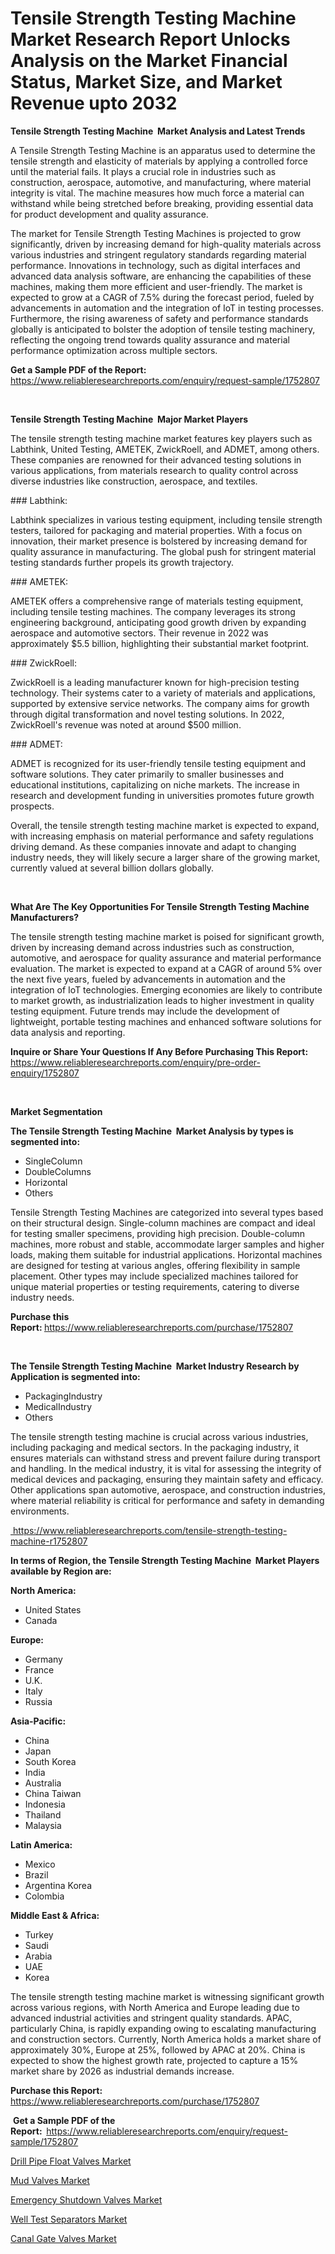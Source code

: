 <p><h1>Tensile Strength Testing Machine  Market Research Report Unlocks Analysis on the Market Financial Status, Market Size, and Market Revenue upto 2032</h1></p><p><strong>Tensile Strength Testing Machine  Market Analysis and Latest Trends</strong></p>
<p><p>A Tensile Strength Testing Machine is an apparatus used to determine the tensile strength and elasticity of materials by applying a controlled force until the material fails. It plays a crucial role in industries such as construction, aerospace, automotive, and manufacturing, where material integrity is vital. The machine measures how much force a material can withstand while being stretched before breaking, providing essential data for product development and quality assurance.</p><p>The market for Tensile Strength Testing Machines is projected to grow significantly, driven by increasing demand for high-quality materials across various industries and stringent regulatory standards regarding material performance. Innovations in technology, such as digital interfaces and advanced data analysis software, are enhancing the capabilities of these machines, making them more efficient and user-friendly. The market is expected to grow at a CAGR of 7.5% during the forecast period, fueled by advancements in automation and the integration of IoT in testing processes. Furthermore, the rising awareness of safety and performance standards globally is anticipated to bolster the adoption of tensile testing machinery, reflecting the ongoing trend towards quality assurance and material performance optimization across multiple sectors.</p></p>
<p><strong>Get a Sample PDF of the Report:&nbsp;</strong> <a href="https://www.reliableresearchreports.com/enquiry/request-sample/1752807?utm_campaign=83&utm_medium=2&utm_source=Github&utm_content=ia&utm_term=21022025&utm_id=tensile-strength-testing-machine">https://www.reliableresearchreports.com/enquiry/request-sample/1752807</a></p>
<p>&nbsp;</p>
<p><strong>Tensile Strength Testing Machine  Major Market Players</strong></p>
<p><p>The tensile strength testing machine market features key players such as Labthink, United Testing, AMETEK, ZwickRoell, and ADMET, among others. These companies are renowned for their advanced testing solutions in various applications, from materials research to quality control across diverse industries like construction, aerospace, and textiles.</p><p>### Labthink:</p><p>Labthink specializes in various testing equipment, including tensile strength testers, tailored for packaging and material properties. With a focus on innovation, their market presence is bolstered by increasing demand for quality assurance in manufacturing. The global push for stringent material testing standards further propels its growth trajectory.</p><p>### AMETEK:</p><p>AMETEK offers a comprehensive range of materials testing equipment, including tensile testing machines. The company leverages its strong engineering background, anticipating good growth driven by expanding aerospace and automotive sectors. Their revenue in 2022 was approximately $5.5 billion, highlighting their substantial market footprint.</p><p>### ZwickRoell:</p><p>ZwickRoell is a leading manufacturer known for high-precision testing technology. Their systems cater to a variety of materials and applications, supported by extensive service networks. The company aims for growth through digital transformation and novel testing solutions. In 2022, ZwickRoell's revenue was noted at around $500 million.</p><p>### ADMET:</p><p>ADMET is recognized for its user-friendly tensile testing equipment and software solutions. They cater primarily to smaller businesses and educational institutions, capitalizing on niche markets. The increase in research and development funding in universities promotes future growth prospects.</p><p>Overall, the tensile strength testing machine market is expected to expand, with increasing emphasis on material performance and safety regulations driving demand. As these companies innovate and adapt to changing industry needs, they will likely secure a larger share of the growing market, currently valued at several billion dollars globally.</p></p>
<p>&nbsp;</p>
<p><strong>What Are The Key Opportunities For Tensile Strength Testing Machine  Manufacturers?</strong></p>
<p><p>The tensile strength testing machine market is poised for significant growth, driven by increasing demand across industries such as construction, automotive, and aerospace for quality assurance and material performance evaluation. The market is expected to expand at a CAGR of around 5% over the next five years, fueled by advancements in automation and the integration of IoT technologies. Emerging economies are likely to contribute to market growth, as industrialization leads to higher investment in quality testing equipment. Future trends may include the development of lightweight, portable testing machines and enhanced software solutions for data analysis and reporting.</p></p>
<p><strong>Inquire or Share Your Questions If Any Before Purchasing This Report:</strong> <a href="https://www.reliableresearchreports.com/enquiry/pre-order-enquiry/1752807?utm_campaign=83&utm_medium=2&utm_source=Github&utm_content=ia&utm_term=21022025&utm_id=tensile-strength-testing-machine">https://www.reliableresearchreports.com/enquiry/pre-order-enquiry/1752807</a></p>
<p>&nbsp;</p>
<p><strong>Market Segmentation</strong></p>
<p><strong>The Tensile Strength Testing Machine  Market Analysis by types is segmented into:</strong></p>
<p><ul><li>SingleColumn</li><li>DoubleColumns</li><li>Horizontal</li><li>Others</li></ul></p>
<p><p>Tensile Strength Testing Machines are categorized into several types based on their structural design. Single-column machines are compact and ideal for testing smaller specimens, providing high precision. Double-column machines, more robust and stable, accommodate larger samples and higher loads, making them suitable for industrial applications. Horizontal machines are designed for testing at various angles, offering flexibility in sample placement. Other types may include specialized machines tailored for unique material properties or testing requirements, catering to diverse industry needs.</p></p>
<p><strong>Purchase this Report:&nbsp;</strong><a href="https://www.reliableresearchreports.com/purchase/1752807?utm_campaign=83&utm_medium=2&utm_source=Github&utm_content=ia&utm_term=21022025&utm_id=tensile-strength-testing-machine">https://www.reliableresearchreports.com/purchase/1752807</a></p>
<p>&nbsp;</p>
<p><strong>The Tensile Strength Testing Machine  Market Industry Research by Application is segmented into:</strong></p>
<p><ul><li>PackagingIndustry</li><li>MedicalIndustry</li><li>Others</li></ul></p>
<p><p>The tensile strength testing machine is crucial across various industries, including packaging and medical sectors. In the packaging industry, it ensures materials can withstand stress and prevent failure during transport and handling. In the medical industry, it is vital for assessing the integrity of medical devices and packaging, ensuring they maintain safety and efficacy. Other applications span automotive, aerospace, and construction industries, where material reliability is critical for performance and safety in demanding environments.</p></p>
<p><a href="https://www.reliableresearchreports.com/tensile-strength-testing-machine-r1752807?utm_campaign=83&utm_medium=2&utm_source=Github&utm_content=ia&utm_term=21022025&utm_id=tensile-strength-testing-machine">&nbsp;https://www.reliableresearchreports.com/tensile-strength-testing-machine-r1752807</a></p>
<p><strong>In terms of Region, the Tensile Strength Testing Machine  Market Players available by Region are:</strong></p>
<p>
    <p> <strong> North America: </strong>
        <ul>
            <li>United States</li>
            <li>Canada</li>
        </ul>
        </p> 
    <p> <strong> Europe: </strong>
        <ul>
            <li>Germany</li>
            <li>France</li>
            <li>U.K.</li>
            <li>Italy</li>
            <li>Russia</li>
        </ul>
        </p> 
    <p> <strong> Asia-Pacific: </strong>
        <ul>
            <li>China</li>
            <li>Japan</li>
            <li>South Korea</li>
            <li>India</li>
            <li>Australia</li>
            <li>China Taiwan</li>
            <li>Indonesia</li>
            <li>Thailand</li>
            <li>Malaysia</li>
        </ul>
        </p> 
    <p> <strong> Latin America: </strong>
        <ul>
            <li>Mexico</li>
            <li>Brazil</li>
            <li>Argentina Korea</li>
            <li>Colombia</li>
        </ul>
        </p> 
    <p> <strong> Middle East & Africa: </strong>
        <ul>
            <li>Turkey</li>
            <li>Saudi</li>
            <li>Arabia</li>
            <li>UAE</li>
            <li>Korea</li>
        </ul>
    </p>
    </p>
<p><p>The tensile strength testing machine market is witnessing significant growth across various regions, with North America and Europe leading due to advanced industrial activities and stringent quality standards. APAC, particularly China, is rapidly expanding owing to escalating manufacturing and construction sectors. Currently, North America holds a market share of approximately 30%, Europe at 25%, followed by APAC at 20%. China is expected to show the highest growth rate, projected to capture a 15% market share by 2026 as industrial demands increase.</p></p>
<p><strong>Purchase this Report: </strong><a href="https://www.reliableresearchreports.com/purchase/1752807?utm_campaign=83&utm_medium=2&utm_source=Github&utm_content=ia&utm_term=21022025&utm_id=tensile-strength-testing-machine">https://www.reliableresearchreports.com/purchase/1752807</a></p>
<p>&nbsp;<strong>Get a Sample PDF of the Report:&nbsp;&nbsp;</strong><a href="https://www.reliableresearchreports.com/enquiry/request-sample/1752807?utm_campaign=83&utm_medium=2&utm_source=Github&utm_content=ia&utm_term=21022025&utm_id=tensile-strength-testing-machine">https://www.reliableresearchreports.com/enquiry/request-sample/1752807</a></p>
<p><strong></strong></p>
<p><p><a href="https://github.com/kaddahblejc/Market-Research-Report-List-1/blob/main/drill-pipe-float-valves-market.md?utm_campaign=83&utm_medium=2&utm_source=Github&utm_content=ia&utm_term=21022025&utm_id=tensile-strength-testing-machine">Drill Pipe Float Valves Market</a></p><p><a href="https://github.com/slmagaddam/Market-Research-Report-List-1/blob/main/mud-valves-market.md?utm_campaign=83&utm_medium=2&utm_source=Github&utm_content=ia&utm_term=21022025&utm_id=tensile-strength-testing-machine">Mud Valves Market</a></p><p><a href="https://github.com/iroldilom/Market-Research-Report-List-1/blob/main/emergency-shutdown-valves-market.md?utm_campaign=83&utm_medium=2&utm_source=Github&utm_content=ia&utm_term=21022025&utm_id=tensile-strength-testing-machine">Emergency Shutdown Valves Market</a></p><p><a href="https://github.com/watzondechao/Market-Research-Report-List-1/blob/main/well-test-separators-market.md?utm_campaign=83&utm_medium=2&utm_source=Github&utm_content=ia&utm_term=21022025&utm_id=tensile-strength-testing-machine">Well Test Separators Market</a></p><p><a href="https://github.com/pidlisseas/Market-Research-Report-List-1/blob/main/canal-gate-valves-market.md?utm_campaign=83&utm_medium=2&utm_source=Github&utm_content=ia&utm_term=21022025&utm_id=tensile-strength-testing-machine">Canal Gate Valves Market</a></p></p>